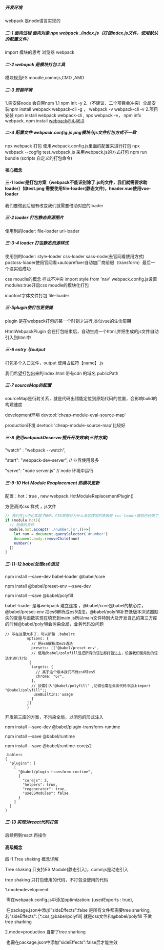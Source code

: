 ##### 开发环境

webpack 是node语言实现的

##### 二-1 面向过程 面向对象   npx webpack ./index.js（打包index.js文件，使用默认的配置文件）

import 模块的思考 浏览器  webpack

##### 二-2 webapck 是模块打包工具

模块规范ES moudle,commjs,CMD ,AMD

##### 二-3 安装环境

1.需安装node 会自带npm
1.1 npm init -y
2.（不建议，二个项目会冲突）全局安装npm install webpack webpack-cli -g ， webpack -v webpack-cli -v
2.项目安装 npm install webpack webpack-cli , npx webpack -v， npm info webpack, npm install webpack@4.46.0

##### 二-4 配置文件  webpack.config.js  png模块与js文件打包方式不一致

npx webpack 打包 使用webpack.config.js里面的配置来进行打包
npx webpack --cogfig test_webpack.js 采用webpack.js的方式打包
npm run bundle (scripts 自定义的打包命令)

#### 核心概念

#### 三-1 loder是打包方案（webpack不能识别除了.js的文件，我们就需要求助loader）如test.png 需要使用file-loader(静态文件)，header.vue使用vue-loader

我们要做到后缀有改变我们就需要借助对应的loader

##### 三-2 loader 打包静态资源图片

使用到的loader: file-loader url-loader

##### 三-3-4 loader 打包静态资源样式 

使用到的loader: style-loader css-loader sass-node(去官网看使用方式)  postcss-loader使用官网看+autoprefixer自动加厂商前缀（transform）最后一个没实验成功

css moudle的概念 样式不冲突   import style from 'nav'   webpack.config.js设置 modules:true开启css moudle的模块化打包

iconfont字体文件打包 file-loader

##### 三-5plugin使打包更便捷

plugin 是在webpack打包的某一个时刻才进行,类似vue的生命周期

HtmlWebpackPlugin 会在打包结束后，自动生成一个html,并把生成的js文件自动引入到html中

##### 三-6 entry 与output

打包多个入口文件，output 使用占位符【name】.js

我们希望打包出来的index.html 带有cdn 的域名 publicPath

##### 三-7 sourceMap的配置

sourceMap是衍射关系，就是代码出错能定位到原始代码的位置，会影响bulid的构建速度

development环境 devtool:'cheap-module-eval-source-map'

production环境 devtool: 'cheap-module-source-map'比较好

##### 三-8 使用webpackDeserver提升开发效率(三种方案)

"watch" : "webpack --watch",

  "start": "webpack-dev-server", // 业界使用最多

  "serve": "node server.js"  // node 环境中运行

##### 三-9-10 Hot Module Reaplacement 热模块更新

配置：hot：true   , new webpack.HotModuleReplacementPlugin()

方便调试css 样式  ，js文件

```js
// 我们在js中也实现了HMR，CSS那部分为什么没这样写的原因是 css-loader底层已经做了这样的处理，vue-loader也是做了这样的处理
if (module.hot){
  // 依赖的文件
  module.hot.accept('./number.js',()=>{
    let num = document.querySelector('#number')
    document.body.removeChild(num)
    number()
  })
}
```

##### 三-11-12 babel处理es6语法

npm install --save-dev babel-loader @babel/core

npm install @babel/preset-env --save-dev

npm install --save @babel/polyfill

babel-loader 是与webpack 建立连接  ，@babel/core是babel的核心库，@babel/preset-env 把es6解析成es5语法，@babel/polyfill补充低版本浏览器缺失的变量与函数实现在填充到main.js所以main文件特别大及开发自己的第三方库的时候@babel/polyfill会污染全局，业务代码没问题

```
// 写在这里太多了，可以新建 .babelrc
          options: {
            // 把es6解析成es5语法
            presets: [['@babel/preset-env',
            // 使用@babel/polyfill是把所有的语法都打包进去，设置我们使用到的语法才进行打包
           { 
            targets: {
              // 高于这个版本我们不做es6转es5
              chrome: "67",
            },
            // 按需引入"@babel/polyfill" ,记得也需在业务代码中加上import "@babel/polyfill";;
             useBuiltIns:'usage'
            }
          ]]
          }
```

开发第三库的方案，不污染全局，以闭包的形式注入

npm install --save-dev @babel/plugin-transform-runtime

npm install --save @babel/runtime

npm install --save @babel/runtime-corejs2

```
.bablerc
{
  "plugins": [
    [
      "@babel/plugin-transform-runtime",
      {
        "corejs": 2,
        "helpers": true,
        "regenerator": true,
        "useESModules": false
      }
    ]
  ]
}
```

##### 三-13 实现对react代码打包

后续用到react 再操作

#### 高级概念

四-1 Tree shaking 概念详解

Tree shaking 只支持ES Module(静态引入)，commjs是动态引入

tree shaking 只打包使用的代码，不打包没使用的代码

1.mode=development 

​	需在webpack.config.js中添加optimization: {usedExports : true},

​	在package.json中添加"sideEffects":false 是所有文件都需要tree sharking, 若"sideEffects":           		[*.css,@babel/polyfill] 就是css文件和@babel/polyfill 不做tree sharking

2.mode=production 自带了tree sharking

​	也需在package.json中添加"sideEffects":false后才能生效